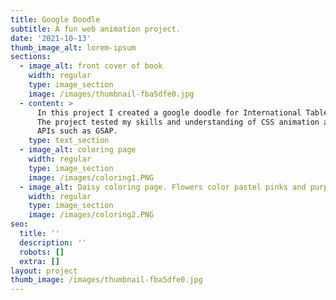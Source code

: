 ```yaml
---
title: Google Doodle
subtitle: A fun web animation project.
date: '2021-10-13'
thumb_image_alt: lorem-ipsum
sections:
  - image_alt: front cover of book
    width: regular
    type: image_section
    image: /images/thumbnail-fba5dfe0.jpg
  - content: >
      In this project I created a google doodle for International Tabletop Day.
      The project tested my skills and understanding of CSS animation and using
      APIs such as GSAP. 
    type: text_section
  - image_alt: coloring page
    width: regular
    type: image_section
    image: /images/coloring1.PNG
  - image_alt: Daisy coloring page. Flowers color pastel pinks and purples.
    width: regular
    type: image_section
    image: /images/coloring2.PNG
seo:
  title: ''
  description: ''
  robots: []
  extra: []
layout: project
thumb_image: /images/thumbnail-fba5dfe0.jpg
---
```

